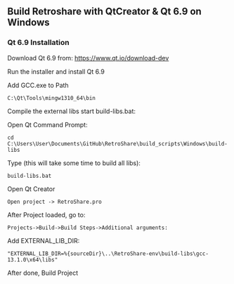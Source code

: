 ## Build Retroshare with QtCreator & Qt 6.9 on Windows

### Qt 6.9 Installation

Download Qt 6.9 from: https://www.qt.io/download-dev

Run the installer and install Qt 6.9

Add GCC.exe to Path

	C:\Qt\Tools\mingw1310_64\bin

Compile the external libs start build-libs.bat:

Open Qt Command Prompt:

	cd C:\Users\User\Documents\GitHub\RetroShare\build_scripts\Windows\build-libs

Type (this will take some time to build all libs):

	build-libs.bat

Open Qt Creator

	Open project -> RetroShare.pro

After Project loaded, go to: 

	Projects->Build->Build Steps->Additional arguments: 

Add EXTERNAL_LIB_DIR:

	"EXTERNAL_LIB_DIR=%{sourceDir}\..\RetroShare-env\build-libs\gcc-13.1.0\x64\libs"

After done, Build Project